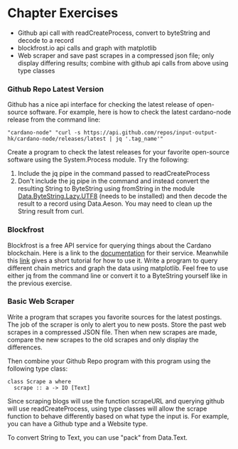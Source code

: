 # Chapter Exercises

* Github api call with readCreateProcess, convert to byteString and decode to a record
* blockfrost.io api calls and graph with matplotlib
* Web scraper and save past scrapes in a compressed json file; only display differing results; combine with github api calls from above using type classes

### Github Repo Latest Version

Github has a nice api interface for checking the latest release of open-source software. For example, here is how to check the latest cardano-node release from the command line:

```
"cardano-node" "curl -s https://api.github.com/repos/input-output-hk/cardano-node/releases/latest | jq '.tag_name'"
```

Create a program to check the latest releases for your favorite open-source software using the System.Process module. Try the following:

1. Include the jq pipe in the command passed to readCreateProcess
2. Don't include the jq pipe in the command and instead convert the resulting String to ByteString  using fromString in the module [Data.ByteString.Lazy.UTF8](https://hackage.haskell.org/package/utf8-string-1.0.2/docs/Data-ByteString-Lazy-UTF8.html) (needs to be installed) and then decode the result to a record using Data.Aeson. You may need to clean up the String result from curl.

### Blockfrost

Blockfrost is a free API service for querying things about the Cardano blockchain. Here is a link to the [documentation](https://docs.blockfrost.io) for their service. Meanwhile this [link](https://developers.cardano.org/docs/get-started/blockfrost/) gives a short tutorial for how to use it. Write a program to query different chain metrics and graph the data using matplotlib. Feel free to use either jq from the command line or convert it to a ByteString yourself like in the previous exercise.

### Basic Web Scraper

Write a program that scrapes you favorite sources for the latest postings. The job of the scraper is only to alert you to new posts. Store the past web scrapes in a compressed JSON file. Then when new scrapes are made, compare the new scrapes to the old scrapes and only display the differences.

Then combine your Github Repo program with this program using the following type class:

```
class Scrape a where
  scrape :: a -> IO [Text]
```

Since scraping blogs will use the function scrapeURL and querying github will use readCreateProcess, using type classes will allow the scrape function to behave differently based on what type the input is. For example, you can have a Github type and a Website type.&#x20;

To convert String to Text, you can use "pack" from Data.Text.
